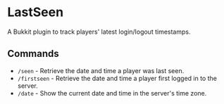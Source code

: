 # LastSeen
A Bukkit plugin to track players' latest login/logout timestamps.


## Commands

 * `/seen` - Retrieve the date and time a player was last seen.
 * `/firstseen` - Retrieve the date and time a player first logged in to the server.
 * `/date` - Show the current date and time in the server's time zone.
